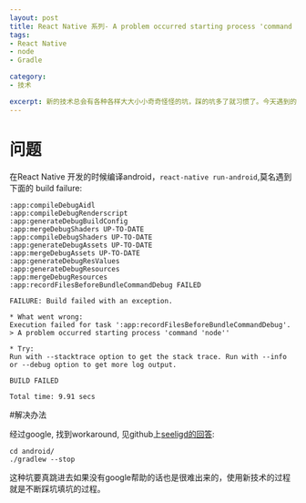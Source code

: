 ```yaml
---
layout: post
title: React Native 系列- A problem occurred starting process 'command 'node''
tags:
- React Native
- node
- Gradle

category:
- 技术

excerpt: 新的技术总会有各种各样大大小小奇奇怪怪的坑，踩的坑多了就习惯了。今天遇到的是一个编译环境的坑，与自己的代码无关。gradle出问题了, A problem occurred starting process 'command 'node'. 解决办法就是停掉gradle。
---
```

# 问题
在React Native 开发的时候编译android，`react-native run-android`,莫名遇到下面的 build failure:

~~~
:app:compileDebugAidl
:app:compileDebugRenderscript
:app:generateDebugBuildConfig
:app:mergeDebugShaders UP-TO-DATE
:app:compileDebugShaders UP-TO-DATE
:app:generateDebugAssets UP-TO-DATE
:app:mergeDebugAssets UP-TO-DATE
:app:generateDebugResValues
:app:generateDebugResources
:app:mergeDebugResources
:app:recordFilesBeforeBundleCommandDebug FAILED

FAILURE: Build failed with an exception.

* What went wrong:
Execution failed for task ':app:recordFilesBeforeBundleCommandDebug'.
> A problem occurred starting process 'command 'node''

* Try:
Run with --stacktrace option to get the stack trace. Run with --info or --debug option to get more log output.

BUILD FAILED

Total time: 9.91 secs
~~~

#解决办法

经过google, 找到workaround, 见github上[seeligd的回答](https://github.com/facebook/react-native/issues/6875#issuecomment-215854946):

~~~
cd android/
./gradlew --stop
~~~


这种坑要真跳进去如果没有google帮助的话也是很难出来的，使用新技术的过程就是不断踩坑填坑的过程。
